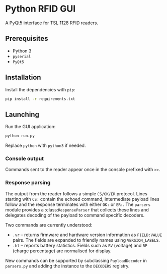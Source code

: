 # Python RFID GUI

A PyQt5 interface for TSL 1128 RFID readers.

## Prerequisites

- Python 3
- `pyserial`
- `PyQt5`

## Installation

Install the dependencies with `pip`:

```bash
pip install -r requirements.txt
```

## Launching

Run the GUI application:

```bash
python run.py
```

Replace `python` with `python3` if needed.

### Console output

Commands sent to the reader appear once in the console prefixed with `>>`.

### Response parsing

The output from the reader follows a simple ``CS/OK/ER`` protocol.  Lines
starting with ``CS:`` contain the echoed command, intermediate payload lines
follow and the response terminates with either ``OK:`` or ``ER:``.  The
``parsers`` module provides a :class:`ResponseParser` that collects these lines
and delegates decoding of the payload to command specific decoders.

Two commands are currently understood:

- ``.vr`` – returns firmware and hardware version information as ``FIELD:VALUE``
  pairs.  The fields are expanded to friendly names using ``VERSION_LABELS``.
- ``.bl`` – reports battery statistics.  Fields such as ``BV`` (voltage) and
  ``BP`` (charge percentage) are normalised for display.

New commands can be supported by subclassing ``PayloadDecoder`` in
``parsers.py`` and adding the instance to the ``DECODERS`` registry.
